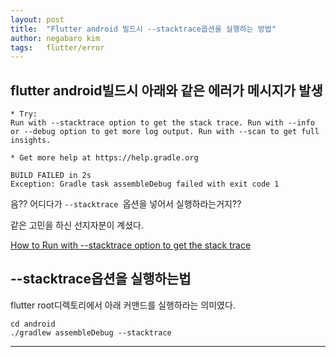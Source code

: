 ```yaml
---
layout: post
title:  "Flutter android 빌드시 --stacktrace옵션을 실행하는 방법"
author: negabaro kim
tags:	flutter/error
---
```


## flutter android빌드시 아래와 같은 에러가 메시지가 발생

```
* Try:
Run with --stacktrace option to get the stack trace. Run with --info or --debug option to get more log output. Run with --scan to get full insights.

* Get more help at https://help.gradle.org

BUILD FAILED in 2s
Exception: Gradle task assembleDebug failed with exit code 1
```


음?? 어디다가 `--stacktrace `옵션을 넣어서 실행하라는거지??

같은 고민을 하신 선지자분이 계셨다. 

[How to Run with --stacktrace option to get the stack trace]




## --stacktrace옵션을 실행하는법

flutter root디렉토리에서 아래 커맨드를 실행하라는 의미였다.

```
cd android
./gradlew assembleDebug --stacktrace
```

---

[How to Run with --stacktrace option to get the stack trace]: https://stackoverflow.com/questions/60186072/how-to-run-with-stacktrace-option-to-get-the-stack-trace